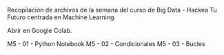 Recopilación de archivos de la semana del curso de Big Data - Hackea Tu Futuro centrada en Machine Learning. 

Abrir en Google Colab. 

M5 - 01 - Python Notebook
M5 - 02 - Condicionales
M5 - 03 - Bucles
